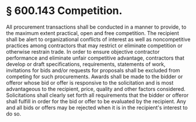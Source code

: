 # § 600.143   Competition.

All procurement transactions shall be conducted in a manner to provide, to the maximum extent practical, open and free competition. The recipient shall be alert to organizational conflicts of interest as well as noncompetitive practices among contractors that may restrict or eliminate competition or otherwise restrain trade. In order to ensure objective contractor performance and eliminate unfair competitive advantage, contractors that develop or draft specifications, requirements, statements of work, invitations for bids and/or requests for proposals shall be excluded from competing for such procurements. Awards shall be made to the bidder or offeror whose bid or offer is responsive to the solicitation and is most advantageous to the recipient, price, quality and other factors considered. Solicitations shall clearly set forth all requirements that the bidder or offeror shall fulfill in order for the bid or offer to be evaluated by the recipient. Any and all bids or offers may be rejected when it is in the recipient's interest to do so. 




